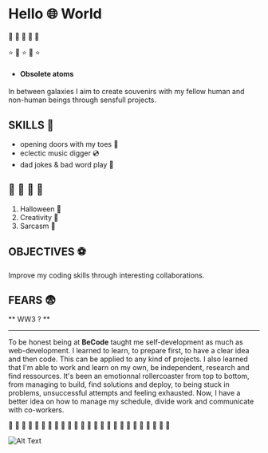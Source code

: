
# Hello 🌐  World


🍬 🧠 🌈 🧠 🍬

⭐ 🌟 ⭐ 🌟 ⭐

* #### Obsolete atoms
In between galaxies I aim to create souvenirs with my fellow human and non-human beings through sensfull projects. 
  
## SKILLS 👑

* opening doors with my toes 🦶
* eclectic music digger 💿
* dad jokes & bad word play 🥇

## 💜 💜 💜 💜
1. Halloween 👻
2. Creativity 🍭
3. Sarcasm 🖤

## OBJECTIVES ⚽
Improve my coding skills through interesting collaborations. 

## FEARS 😨
** WW3 ? **

____________________________________


To be honest being at **BeCode** taught me self-development as much as web-development.  I learned to learn, to prepare first, to have a clear idea and then code. This can be applied to any kind of projects.
I also learned that I'm able to work and learn on my own, be independent, research and find ressources.
It's been an emotionnal rollercoaster from top to bottom, from managing to build, find solutions and deploy, to being stuck in problems, unsuccessful attempts and feeling exhausted. Now, I have a better idea on how to manage my schedule, divide work and communicate with co-workers.


💜 💜 💜 💜 💜 💜 💜 💜 💜 💜 💜 💜 💜 💜 💜 💜 💜 💜 💜 💜 💜 💜 💜 💜 💜






![Alt Text](https://media.giphy.com/media/ZmuUzqOIEojjnd4tN8/giphy.gif)



